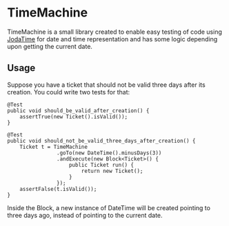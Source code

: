 TimeMachine
===========

TimeMachine is a small library created to enable easy testing of code using
[JodaTime](http://joda-time.sourceforge.net/) for date and time representation
and has some logic depending upon getting the current date.

Usage
-----

Suppose you have a ticket that should not be valid three days after its
creation. You could write two tests for that:

    @Test
    public void should_be_valid_after_creation() {
        assertTrue(new Ticket().isValid());
    }

    @Test
    public void should_not_be_valid_three_days_after_creation() {
        Ticket t = TimeMachine
                    .goTo(new DateTime().minusDays(3))
                    .andExecute(new Block<Ticket>() {
                        public Ticket run() {
                            return new Ticket();
                        }
                    });
        assertFalse(t.isValid());
    }

Inside the Block, a new instance of DateTime will be created pointing to three
days ago, instead of pointing to the current date.
